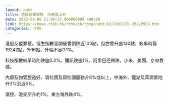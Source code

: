 ```yaml
---
layout: post
title: 港股反覆靠穩　內房股上升
date: 2022-09-06 11:00:27.000000000 +08:00
link: https://news.rthk.hk/rthk/ch/component/k2/1665720-20220906.htm
categories: rthk
---
```


港股反覆靠穩。恒生指數高開後曾倒跌近100點，但亦曾升逾130點，較早時報19242點，升16點，升幅不足0.1%。

科技指數較早時則跌逾0.2%。騰訊跌逾1%，阿里巴巴微跌，小米、美團、京東靠穩。

內房及物管股造好，碧桂園及碧桂園服務升8%或以上，中海外、龍湖及華潤置地升3%至近5%。

滙控、港交所升約1%。東方海外跌4%。
